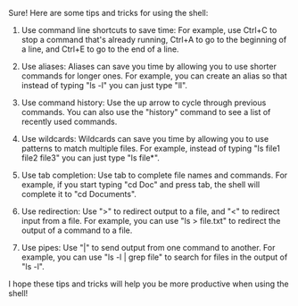 Sure! Here are some tips and tricks for using the shell:

1. Use command line shortcuts to save time: For example, use Ctrl+C to stop a command that's already running, Ctrl+A to go to the beginning of a line, and Ctrl+E to go to the end of a line.

2. Use aliases: Aliases can save you time by allowing you to use shorter commands for longer ones. For example, you can create an alias so that instead of typing "ls -l" you can just type "ll".

3. Use command history: Use the up arrow to cycle through previous commands. You can also use the "history" command to see a list of recently used commands.

4. Use wildcards: Wildcards can save you time by allowing you to use patterns to match multiple files. For example, instead of typing "ls file1 file2 file3" you can just type "ls file*".

5. Use tab completion: Use tab to complete file names and commands. For example, if you start typing "cd Doc" and press tab, the shell will complete it to "cd Documents".

6. Use redirection: Use ">" to redirect output to a file, and "<" to redirect input from a file. For example, you can use "ls > file.txt" to redirect the output of a command to a file.

7. Use pipes: Use "|" to send output from one command to another. For example, you can use "ls -l | grep file" to search for files in the output of "ls -l".

I hope these tips and tricks will help you be more productive when using the shell!
